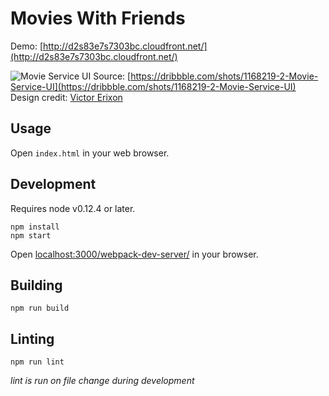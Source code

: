 # Movies With Friends

Demo: [http://d2s83e7s7303bc.cloudfront.net/](http://d2s83e7s7303bc.cloudfront.net/)

![Movie Service UI](https://d13yacurqjgara.cloudfront.net/users/96387/screenshots/1168219/attachments/152522/Video.png)
Source: [https://dribbble.com/shots/1168219-2-Movie-Service-UI](https://dribbble.com/shots/1168219-2-Movie-Service-UI)
Design credit: [Victor Erixon](https://dribbble.com/shots/1168219-2-Movie-Service-UI)

## Usage

Open `index.html` in your web browser.

## Development

Requires node v0.12.4 or later.

```
npm install
npm start
```
Open [localhost:3000/webpack-dev-server/](http://localhost:3000/webpack-dev-server/) in your browser.

## Building

```
npm run build
```

## Linting

```
npm run lint
```

*lint is run on file change during development*